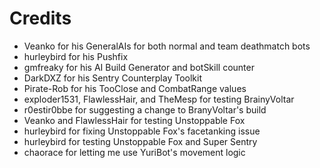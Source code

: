 Credits
=======
* Veanko for his GeneralAIs for both normal and team deathmatch bots
* hurleybird for his Pushfix
* gmfreaky for his AI Build Generator and botSkill counter
* DarkDXZ for his Sentry Counterplay Toolkit
* Pirate-Rob for his TooClose and CombatRange values
* exploder1531, FlawlessHair, and TheMesp for testing BrainyVoltar
* r0estir0bbe for suggesting a change to BranyVoltar's build
* Veanko and FlawlessHair for testing Unstoppable Fox
* hurleybird for fixing Unstoppable Fox's facetanking issue
* hurleybird for testing Unstoppable Fox and Super Sentry
* chaorace for letting me use YuriBot's movement logic
